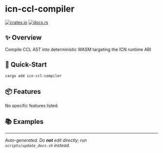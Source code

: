 # icn-ccl-compiler

[![crates.io](https://img.shields.io/crates/v/icn-ccl-compiler)](https://crates.io/crates/icn-ccl-compiler)
[![docs.rs](https://docs.rs/icn-ccl-compiler/badge.svg)](https://docs.rs/icn-ccl-compiler)

## ✨ Overview
Compile CCL AST into deterministic WASM targeting the ICN runtime ABI

## 🚀 Quick-Start
```bash
cargo add icn-ccl-compiler
```

## 📦 Features
No specific features listed.

## 📚 Examples
<!-- Add code snippets in each crate later if desired -->

---
_Auto-generated. Do **not** edit directly; run  
`scripts/update_docs.sh` instead._ 